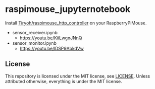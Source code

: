 # raspimouse_jupyternotebook

Install [Tiryoh/raspimouse_http_controller](https://github.com/Tiryoh/raspimouse_http_controller) on your RaspberryPiMouse.

* sensor_receiver.ipynb
  * https://youtu.be/KiiLwgnJNnQ
* sensor_monitor.ipynb
  * https://youtu.be/lDSP9AbkdVw

## License

This repository is licensed under the MIT license, see [LICENSE](./LICENSE).
Unless attributed otherwise, everything is under the MIT license.
